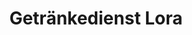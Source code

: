 ---
title: "Getränkedienst Lora"
url: /klagenfurt-am-woerthersee/getraenkedienst-lora/
shop: Getränke
---
